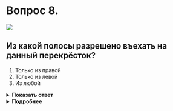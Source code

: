# Вопрос 8.

![](https://s.drom.ru/i24227/pdd/tickets/2016/1542608501.jpg)

## Из какой полосы разрешено въехать на данный перекрёсток?

1. Только из правой
2. Только из левой
3. Из любой

<details>
<summary><b>Показать ответ</b></summary>
Правильный ответ: 3
</details>
<details>
<summary><b>Подробнее</b></summary>
Въезд на перекрёсток, на котором организовано круговое движение, в виде исключения можно осуществлять с любой полосы данного направления. Выезд же с перекрёстка осуществляется по общим правилам.
(Пункт 8.5 ПДД)
</details>